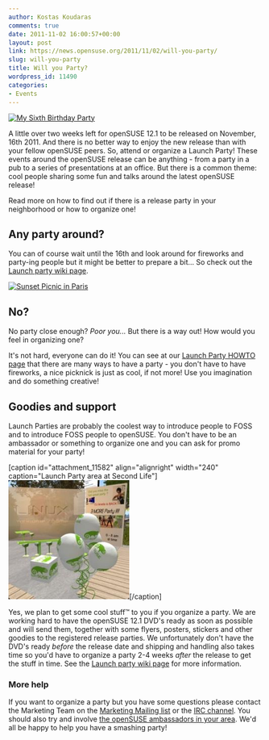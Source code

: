 ```yaml
---
author: Kostas Koudaras
comments: true
date: 2011-11-02 16:00:57+00:00
layout: post
link: https://news.opensuse.org/2011/11/02/will-you-party/
slug: will-you-party
title: Will you Party?
wordpress_id: 11490
categories:
- Events
---
```


[![My Sixth Birthday Party](http://farm4.static.flickr.com/3165/2546635007_36c6bd3b38_m.jpg)](http://www.flickr.com/photos/rachelfordjames/2546635007/)

A little over two weeks left for openSUSE 12.1 to be released on November, 16th 2011. And there is no better way to enjoy the new release than with your fellow openSUSE peers. So, attend or organize a Launch Party! These events around the openSUSE release can be anything - from a party in a pub to a series of presentations at an office. But there is a common theme: cool people sharing some fun and talks around the latest openSUSE release!

Read more on how to find out if there is a release party in your neighborhood or how to organize one!
<!-- more -->


## Any party around?


You can of course wait until the 16th and look around for fireworks and party-ing people but it might be better to prepare a bit... So check out the [Launch party wiki page](http://en.opensuse.org/openSUSE:Launch_parties).

[![Sunset Picnic in Paris](http://farm1.static.flickr.com/27/194863333_b0c270a329_m.jpg)](http://www.flickr.com/photos/stuckincustoms/194863333/)


## No?


No party close enough? _Poor you..._ But there is a way out! How would you feel in organizing one?

It's not hard, everyone can do it! You can see at our [Launch Party HOWTO page](http://en.opensuse.org/openSUSE:Launch_party_HOWTO) that there are many ways to have a party - you don't have to have fireworks, a nice picknick is just as cool, if not more! Use you imagination and do something creative!


## Goodies and support


Launch Parties are probably the coolest way to introduce people to FOSS and to introduce FOSS people to openSUSE. You don't have to be an ambassador or something to organize one and you can ask for promo material for your party!

[caption id="attachment_11582" align="alignright" width="240" caption="Launch Party area at Second Life"][![Launch Party area at Second Life](/wp-content/uploads/2011/11/party-22-300x296.jpg)](http://news.opensuse.org/2011/11/02/will-you-party/party-22-300x296/)[/caption]

Yes, we plan to get some cool stuff™ to you if you organize a party. We are working hard to have the openSUSE 12.1 DVD's ready as soon as possible and will send them, together with some flyers, posters, stickers and other goodies to the registered release parties. We unfortunately don't have the DVD's ready _before_ the release date and shipping and handling also takes time so you'd have to organize a party 2-4 weeks _after_ the release to get the stuff in time. See the [Launch party wiki page](http://en.opensuse.org/openSUSE:Launch_parties) for more information.


### More help


If you want to organize a party but you have some questions please contact the Marketing Team on the [Marketing Mailing list](lists.opensuse.org/opensuse-marketing) or the [IRC channel](irc://irc.freenode.net/opensuse-marketing). You should also try and involve [the openSUSE ambassadors in your area](http://en.opensuse.org/Ambassadors). We'd all be happy to help you have a smashing party!
